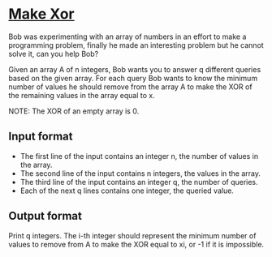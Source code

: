 # [Make Xor][link]

Bob was experimenting with an array of numbers in an effort to make a programming problem, finally he made an interesting problem but he cannot solve it, can you help Bob?

Given an array A of n integers, Bob wants you to answer q different queries based on the given array. For each query Bob wants to know the minimum number of values he should remove from the array A to make the XOR of the remaining values in the array equal to x.

NOTE: The XOR of an empty array is 0.

## Input format

- The first line of the input contains an integer n, the number of values in the array.
- The second line of the input contains n integers, the values in the array.
- The third line of the input contains an integer q, the number of queries.
- Each of the next q lines contains one integer, the queried value.

## Output format

Print q integers. The i-th integer should represent the minimum number of values to remove from A to make the XOR equal to xi, or -1 if it is impossible.

[link]: https://www.hackerearth.com/practice/algorithms/dynamic-programming/2-dimensional/practice-problems/algorithm/make-xor-6932adae/
